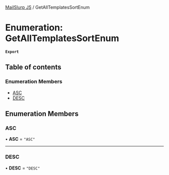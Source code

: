[MailSlurp JS](../README.md) / GetAllTemplatesSortEnum

# Enumeration: GetAllTemplatesSortEnum

**`Export`**

## Table of contents

### Enumeration Members

- [ASC](GetAllTemplatesSortEnum.md#asc)
- [DESC](GetAllTemplatesSortEnum.md#desc)

## Enumeration Members

### ASC

• **ASC** = ``"ASC"``

___

### DESC

• **DESC** = ``"DESC"``
